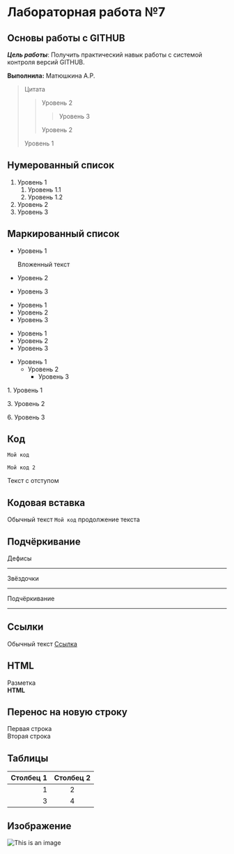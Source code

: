 # Лабораторная работа №7

## Основы работы с GITHUB

***Цель работы***: Получить практический навык работы с системой контроля версий GITHUB.

**Выполнила:** Матюшкина А.Р.
>Цитата
>> Уровень 2
>>> Уровень 3
>>
>> Уровень 2
>
> Уровень 1

## Нумерованный список

1. Уровень 1
   1. Уровень 1.1
   2. Уровень 1.2
1. Уровень 2
1. Уровень 3

## Маркированный список

* Уровень 1

   Вложенный текст
* Уровень 2
* Уровень 3

+ Уровень 1
+ Уровень 2
+ Уровень 3

- Уровень 1
- Уровень 2
- Уровень 3

* Уровень 1
   * Уровень 2
     * Уровень 3

1\. Уровень 1

3\. Уровень 2

6\. Уровень 3

## Код

```javascript
Мой код
```

    Мой код 2
    
   Текст с отступом    
    
## Кодовая вставка

Обычный текст `Мой код` продолжение текста

## Подчёркивание

Дефисы

---

Звёздочки

***

Подчёркивание

___

## Ссылки

Обычный текст [Ссылка](http://google.com "Сайт google")

## HTML

<p> Разметка <br/><b>HTML</b></p>

## Перенос на новую строку

Первая строка   
Вторая строка

## Таблицы

| Столбец 1 | Столбец 2 |
|----------:|:---------:|
|1          |          2|
|     3     |   4       |

## Изображение

![This is an image](ttps://www.google.com/imgres?imgurl=https%3A%2F%2Fupload.wikimedia.org%2Fwikipedia%2Fcommons%2Fthumb%2F9%2F91%2FOcticons-mark-github.svg)
